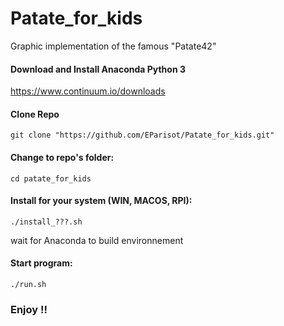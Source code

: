 # Patate_for_kids
Graphic implementation of the famous "Patate42"



#### Download and Install Anaconda Python 3

https://www.continuum.io/downloads

#### Clone Repo
```
git clone "https://github.com/EParisot/Patate_for_kids.git"
```

#### Change to repo's folder:

```
cd patate_for_kids
```

#### Install for your system (WIN, MACOS, RPI):

```
./install_???.sh
```
wait for Anaconda to build environnement

#### Start program:

```
./run.sh
```

### Enjoy !!